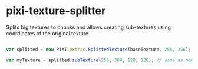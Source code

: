 # pixi-texture-splitter

Splits big textures to chunks and allows creating sub-textures using coordinates of the original texture.


```javascript

var splitted = new PIXI.extras.SplittedTexture(baseTexture, 256, 256); // creates 256*256 px chunks

var myTexture = splitted.subTexture(256, 384, 128, 128); // same as new PIXI.Texture(baseTexture, new PIXI.Rectangle(256, 384, 128, 128)) but uses the appropriate chunk

```